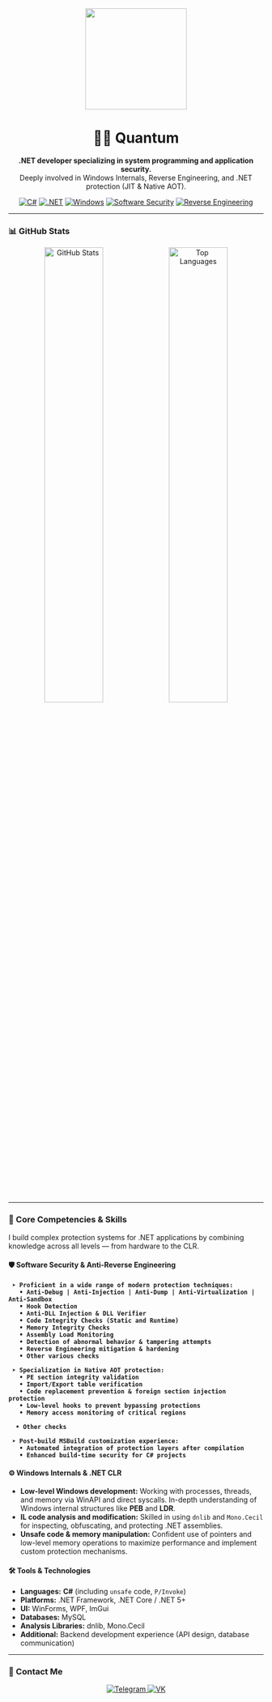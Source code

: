 <div align="center">
  <img src="https://media.giphy.com/media/du3J3cXyzhj75IOgvA/giphy.gif" width="200" height="200">
  <h1>👨‍💻 Quantum</h1>
  <p>
    <strong>.NET developer specializing in system programming and application security.</strong>
    <br>
    Deeply involved in Windows Internals, Reverse Engineering, and .NET protection (JIT & Native AOT).
  </p>
  <p align="center">
    <a href="#"><img alt="C#" src="https://img.shields.io/badge/C%23-239120?style=for-the-badge&logo=c-sharp&logoColor=white"></a>
    <a href="#"><img alt=".NET" src="https://img.shields.io/badge/.NET-512BD4?style=for-the-badge&logo=dotnet&logoColor=white"></a>
    <a href="#"><img alt="Windows" src="https://img.shields.io/badge/Windows_Internals-0078D6?style=for-the-badge&logo=windows&logoColor=white"></a>
    <a href="#"><img alt="Software Security" src="https://img.shields.io/badge/Software%20Security-white?style=for-the-badge"></a>
    <a href="#"><img alt="Reverse Engineering" src="https://img.shields.io/badge/Reverse%20Engineering-black?style=for-the-badge"></a>
  </p>
</div>

---

### 📊 GitHub Stats

<p align="center">
  <img src="https://github-readme-stats.vercel.app/api?username=Quantum54554545&show_icons=true&theme=radical&rank_icon=github" alt="GitHub Stats" width="48%">
  <img src="https://github-readme-stats.vercel.app/api/top-langs/?username=Quantum54554545&layout=compact&theme=radical" alt="Top Languages" width="48%">
</p>

---

### 🚀 Core Competencies & Skills

I build complex protection systems for .NET applications by combining knowledge across all levels — from hardware to the CLR.

#### **🛡️ Software Security & Anti-Reverse Engineering**
**` ➤ Proficient in a wide range of modern protection techniques:`**  
**`   • Anti-Debug | Anti-Injection | Anti-Dump | Anti-Virtualization | Anti-Sandbox`**  
**`   • Hook Detection`**  
**`   • Anti-DLL Injection & DLL Verifier`**  
**`   • Code Integrity Checks (Static and Runtime)`**  
**`   • Memory Integrity Checks`**  
**`   • Assembly Load Monitoring`**  
**`   • Detection of abnormal behavior & tampering attempts`**  
**`   • Reverse Engineering mitigation & hardening`**  
**`   • Other various checks`**

**` ➤ Specialization in Native AOT protection:`**  
**`   • PE section integrity validation`**  
**`   • Import/Export table verification`**  
**`   • Code replacement prevention & foreign section injection protection`**  
**`   • Low-level hooks to prevent bypassing protections`**  
**`   • Memory access monitoring of critical regions`**

**`   • Other checks `**

**` ➤ Post-build MSBuild customization experience:`**  
**`   • Automated integration of protection layers after compilation`**  
**`   • Enhanced build-time security for C# projects`**

#### **⚙️ Windows Internals & .NET CLR**
- **Low-level Windows development:** Working with processes, threads, and memory via WinAPI and direct syscalls. In-depth understanding of Windows internal structures like **PEB** and **LDR**.
- **IL code analysis and modification:** Skilled in using `dnlib` and `Mono.Cecil` for inspecting, obfuscating, and protecting .NET assemblies.
- **Unsafe code & memory manipulation:** Confident use of pointers and low-level memory operations to maximize performance and implement custom protection mechanisms.

#### **🛠️ Tools & Technologies**
- **Languages:** **C#** (including `unsafe` code, `P/Invoke`)  
- **Platforms:** .NET Framework, .NET Core / .NET 5+  
- **UI:** WinForms, WPF, ImGui  
- **Databases:** MySQL  
- **Analysis Libraries:** dnlib, Mono.Cecil  
- **Additional:** Backend development experience (API design, database communication)

---

### 🔗 Contact Me

<p align="center">
  <a href="https://t.me/quantuumm">
    <img src="https://img.shields.io/badge/Telegram-2CA5E0?style=for-the-badge&logo=telegram&logoColor=white" alt="Telegram">
  </a>
  <a href="https://vk.com/skamminglocalclub">
    <img src="https://img.shields.io/badge/VKontakte-0077FF?style=for-the-badge&logo=vk&logoColor=white" alt="VK">
  </a>
</p>
